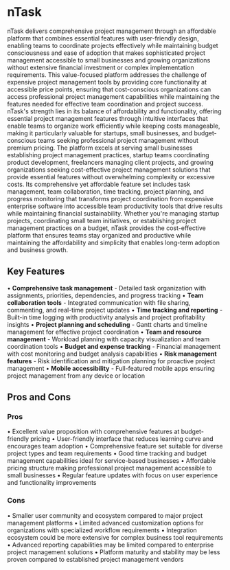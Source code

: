 # nTask

nTask delivers comprehensive project management through an affordable platform that combines essential features with user-friendly design, enabling teams to coordinate projects effectively while maintaining budget consciousness and ease of adoption that makes sophisticated project management accessible to small businesses and growing organizations without extensive financial investment or complex implementation requirements. This value-focused platform addresses the challenge of expensive project management tools by providing core functionality at accessible price points, ensuring that cost-conscious organizations can access professional project management capabilities while maintaining the features needed for effective team coordination and project success. nTask's strength lies in its balance of affordability and functionality, offering essential project management features through intuitive interfaces that enable teams to organize work efficiently while keeping costs manageable, making it particularly valuable for startups, small businesses, and budget-conscious teams seeking professional project management without premium pricing. The platform excels at serving small businesses establishing project management practices, startup teams coordinating product development, freelancers managing client projects, and growing organizations seeking cost-effective project management solutions that provide essential features without overwhelming complexity or excessive costs. Its comprehensive yet affordable feature set includes task management, team collaboration, time tracking, project planning, and progress monitoring that transforms project coordination from expensive enterprise software into accessible team productivity tools that drive results while maintaining financial sustainability. Whether you're managing startup projects, coordinating small team initiatives, or establishing project management practices on a budget, nTask provides the cost-effective platform that ensures teams stay organized and productive while maintaining the affordability and simplicity that enables long-term adoption and business growth.

## Key Features

• **Comprehensive task management** - Detailed task organization with assignments, priorities, dependencies, and progress tracking
• **Team collaboration tools** - Integrated communication with file sharing, commenting, and real-time project updates
• **Time tracking and reporting** - Built-in time logging with productivity analysis and project profitability insights
• **Project planning and scheduling** - Gantt charts and timeline management for effective project coordination
• **Team and resource management** - Workload planning with capacity visualization and team coordination tools
• **Budget and expense tracking** - Financial management with cost monitoring and budget analysis capabilities
• **Risk management features** - Risk identification and mitigation planning for proactive project management
• **Mobile accessibility** - Full-featured mobile apps ensuring project management from any device or location

## Pros and Cons

### Pros
• Excellent value proposition with comprehensive features at budget-friendly pricing
• User-friendly interface that reduces learning curve and encourages team adoption
• Comprehensive feature set suitable for diverse project types and team requirements
• Good time tracking and budget management capabilities ideal for service-based businesses
• Affordable pricing structure making professional project management accessible to small businesses
• Regular feature updates with focus on user experience and functionality improvements

### Cons
• Smaller user community and ecosystem compared to major project management platforms
• Limited advanced customization options for organizations with specialized workflow requirements
• Integration ecosystem could be more extensive for complex business tool requirements
• Advanced reporting capabilities may be limited compared to enterprise project management solutions
• Platform maturity and stability may be less proven compared to established project management vendors